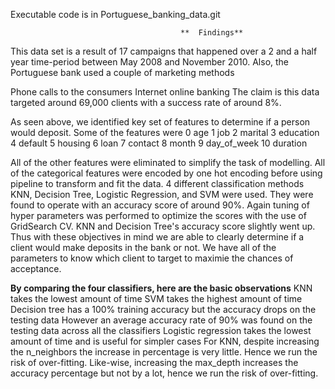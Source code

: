 Executable code is in Portuguese_banking_data.git

                                          
                                          **  Findings**
This data set is a result of 17 campaigns that happened over a 2 and a half year time-period between May 2008 and November 2010. Also, the Portuguese bank used a couple of marketing methods

Phone calls to the consumers
Internet online banking
The claim is this data targeted around 69,000 clients with a success rate of around 8%.

As seen above, we identified key set of features to determine if a person would deposit. Some of the features were 0 age
1 job
2 marital
3 education
4 default
5 housing
6 loan
7 contact
8 month
9 day_of_week
10 duration

All of the other features were eliminated to simplify the task of modelling. All of the categorical features were encoded by one hot encoding before using pipeline to transform and fit the data.
4 different classification methods KNN, Decision Tree, Logistic Regression, and SVM were used. They were found to operate with an accuracy score of around 90%.
Again tuning of hyper parameters was performed to optimize the scores with the use of GridSearch CV. KNN and Decision Tree's accuracy score slightly went up.
Thus with these objectives in mind we are able to clearly determine if a client would make deposits in the bank or not. 
We have all of the parameters to know which client to target to maximie the chances of acceptance.

**By comparing the four classifiers, here are the basic observations**
KNN takes the lowest amount of time
SVM takes the highest amount of time
Decision tree has a 100% training accuracy but the accuracy drops on the testing data
However an average accuracy rate of 90% was found on the testing data across all the classifiers
Logistic regression takes the lowest amount of time and is useful for simpler cases
For KNN, despite increasing the n_neighbors the increase in percentage is very little. Hence we run the risk of over-fitting.
Like-wise, increasing the max_depth increases the accuracy percentage but not by a lot, hence we run the risk of over-fitting.
